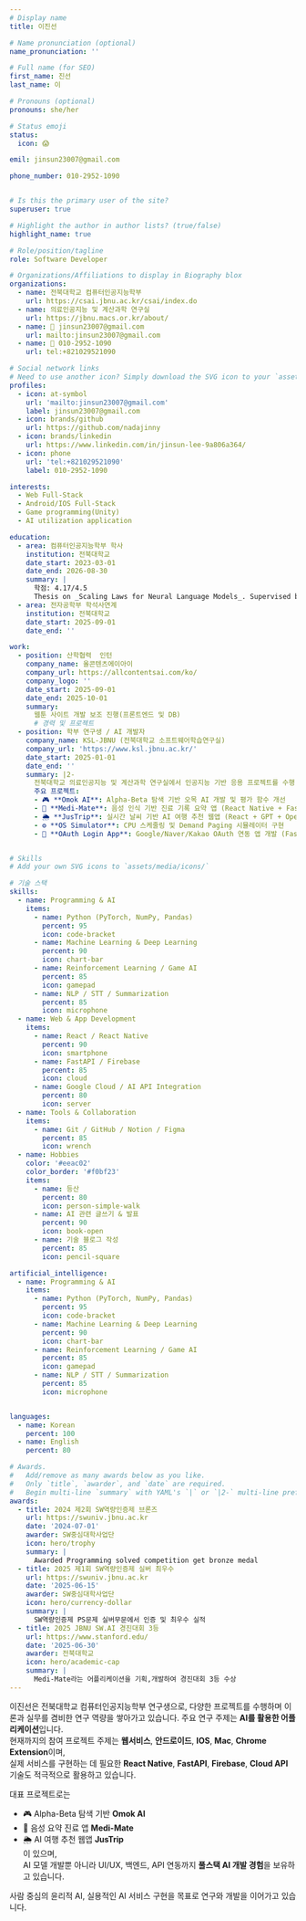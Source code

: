 ```yaml
---
# Display name
title: 이진선

# Name pronunciation (optional)
name_pronunciation: ''

# Full name (for SEO)
first_name: 진선
last_name: 이

# Pronouns (optional)
pronouns: she/her

# Status emoji
status:
  icon: 😱

emil: jinsun23007@gmail.com

phone_number: 010-2952-1090


# Is this the primary user of the site?
superuser: true

# Highlight the author in author lists? (true/false)
highlight_name: true

# Role/position/tagline
role: Software Developer

# Organizations/Affiliations to display in Biography blox
organizations:
  - name: 전북대학교 컴퓨터인공지능학부
    url: https://csai.jbnu.ac.kr/csai/index.do
  - name: 의료인공지능 및 계산과학 연구실
    url: https://jbnu.macs.or.kr/about/
  - name: 📧 jinsun23007@gmail.com
    url: mailto:jinsun23007@gmail.com
  - name: 📱 010-2952-1090
    url: tel:+821029521090

# Social network links
# Need to use another icon? Simply download the SVG icon to your `assets/media/icons/` folder.
profiles:
  - icon: at-symbol
    url: 'mailto:jinsun23007@gmail.com'
    label: jinsun23007@gmail.com
  - icon: brands/github
    url: https://github.com/nadajinny
  - icon: brands/linkedin
    url: https://www.linkedin.com/in/jinsun-lee-9a806a364/
  - icon: phone
    url: 'tel:+821029521090'
    label: 010-2952-1090

interests:
  - Web Full-Stack
  - Android/IOS Full-Stack
  - Game programming(Unity)
  - AI utilization application

education:
  - area: 컴퓨터인공지능학부 학사
    institution: 전북대학교
    date_start: 2023-03-01
    date_end: 2026-08-30 
    summary: |
      학점: 4.17/4.5
      Thesis on _Scaling Laws for Neural Language Models_. Supervised by Prof. Andrew Ng. Published 5 papers in NeurIPS and ICML, with 2 best paper awards.
  - area: 전자공학부 학석사연계
    institution: 전북대학교
    date_start: 2025-09-01
    date_end: ''

work:
  - position: 산학협력  인턴
    company_name: 올콘텐츠에이아이
    company_url: https://allcontentsai.com/ko/
    company_logo: ''
    date_start: 2025-09-01
    date_end: 2025-10-01
    summary: 
      웹툰 사이트 개발 보조 진행(프론트엔드 및 DB)
      # 경력 및 프로젝트
  - position: 학부 연구생 / AI 개발자
    company_name: KSL-JBNU (전북대학교 소프트웨어학습연구실)
    company_url: 'https://www.ksl.jbnu.ac.kr/'
    date_start: 2025-01-01
    date_end: ''
    summary: |2-
      전북대학교 의료인공지능 및 계산과학 연구실에서 인공지능 기반 응용 프로젝트를 수행 중.  
      주요 프로젝트:
      - 🎮 **Omok AI**: Alpha-Beta 탐색 기반 오목 AI 개발 및 평가 함수 개선  
      - 💬 **Medi-Mate**: 음성 인식 기반 진료 기록 요약 앱 (React Native + FastAPI + VITO STT)  
      - 🌦️ **JusTrip**: 실시간 날씨 기반 AI 여행 추천 웹앱 (React + GPT + OpenWeather API)  
      - ⚙️ **OS Simulator**: CPU 스케줄링 및 Demand Paging 시뮬레이터 구현  
      - 🔗 **OAuth Login App**: Google/Naver/Kakao OAuth 연동 앱 개발 (FastAPI 백엔드 + InAppBrowser)


# Skills
# Add your own SVG icons to `assets/media/icons/`

# 기술 스택
skills:
  - name: Programming & AI
    items:
      - name: Python (PyTorch, NumPy, Pandas)
        percent: 95
        icon: code-bracket
      - name: Machine Learning & Deep Learning
        percent: 90
        icon: chart-bar
      - name: Reinforcement Learning / Game AI
        percent: 85
        icon: gamepad
      - name: NLP / STT / Summarization
        percent: 85
        icon: microphone
  - name: Web & App Development
    items:
      - name: React / React Native
        percent: 90
        icon: smartphone
      - name: FastAPI / Firebase
        percent: 85
        icon: cloud
      - name: Google Cloud / AI API Integration
        percent: 80
        icon: server
  - name: Tools & Collaboration
    items:
      - name: Git / GitHub / Notion / Figma
        percent: 85
        icon: wrench
  - name: Hobbies
    color: '#eeac02'
    color_border: '#f0bf23'
    items:
      - name: 등산
        percent: 80
        icon: person-simple-walk
      - name: AI 관련 글쓰기 & 발표
        percent: 90
        icon: book-open
      - name: 기술 블로그 작성
        percent: 85
        icon: pencil-square

artificial_intelligence: 
  - name: Programming & AI
    items:
      - name: Python (PyTorch, NumPy, Pandas)
        percent: 95
        icon: code-bracket
      - name: Machine Learning & Deep Learning
        percent: 90
        icon: chart-bar
      - name: Reinforcement Learning / Game AI
        percent: 85
        icon: gamepad
      - name: NLP / STT / Summarization
        percent: 85
        icon: microphone


languages:
  - name: Korean
    percent: 100
  - name: English
    percent: 80

# Awards.
#   Add/remove as many awards below as you like.
#   Only `title`, `awarder`, and `date` are required.
#   Begin multi-line `summary` with YAML's `|` or `|2-` multi-line prefix and indent 2 spaces below.
awards:
  - title: 2024 제2회 SW역량인증제 브론즈
    url: https://swuniv.jbnu.ac.kr
    date: '2024-07-01'
    awarder: SW중심대학사업단
    icon: hero/trophy
    summary: |
      Awarded Programming solved competition get bronze medal
  - title: 2025 제1회 SW역량인증제 실버 최우수 
    url: https://swuniv.jbnu.ac.kr
    date: '2025-06-15'
    awarder: SW중심대학사업단
    icon: hero/currency-dollar
    summary: |
      SW역량인증제 PS문제 실버무문에서 인증 및 최우수 실적
  - title: 2025 JBNU SW.AI 경진대회 3등
    url: https://www.stanford.edu/
    date: '2025-06-30'
    awarder: 전북대학교
    icon: hero/academic-cap
    summary: |
      Medi-Mate라는 어플리케이션을 기획,개발하여 경진대회 3등 수상
---
```


이진선은 전북대학교 컴퓨터인공지능학부 연구생으로, 다양한 프로젝트를 수행하며 이론과 실무를 겸비한 연구 역량을 쌓아가고 있습니다.
주요 연구 주제는 **AI를 활용한 어플리케이션**입니다.   
현재까지의 참여 프로젝트 주제는 **웹서비스**, **안드로이드**, **IOS**, **Mac**, **Chrome Extension**이며,  
실제 서비스를 구현하는 데 필요한 **React Native**, **FastAPI**, **Firebase**, **Cloud API** 기술도 적극적으로 활용하고 있습니다.  

대표 프로젝트로는  
- 🎮 Alpha-Beta 탐색 기반 **Omok AI**  
- 💬 음성 요약 진료 앱 **Medi-Mate**  
- 🌦️ AI 여행 추천 웹앱 **JusTrip**  
이 있으며,  
AI 모델 개발뿐 아니라 UI/UX, 백엔드, API 연동까지 **풀스택 AI 개발 경험**을 보유하고 있습니다.  

사람 중심의 윤리적 AI, 실용적인 AI 서비스 구현을 목표로 연구와 개발을 이어가고 있습니다.